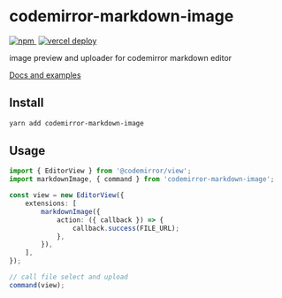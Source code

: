 # codemirror-markdown-image
<p>
    <a href="https://www.npmjs.com/package/codemirror-markdown-image" style="margin-right: 4px">
        <img src="https://img.shields.io/npm/v/codemirror-markdown-image" alt="npm">
    </a>
    <a href="https://cm.yeliex.dev/?path=/docs/markdown-image">
        <img src="https://therealsujitk-vercel-badge.vercel.app/?app=codemirror-extensions-site-yeliex" alt="vercel deploy">
    </a>
</p>

image preview and uploader for codemirror markdown editor

[Docs and examples](https://cm.yeliex.dev/?path=/docs/markdown-image)

## Install

```bash
yarn add codemirror-markdown-image
```

## Usage

```typescript
import { EditorView } from '@codemirror/view';
import markdownImage, { command } from 'codemirror-markdown-image';

const view = new EditorView({
    extensions: [
        markdownImage({
            action: ({ callback }) => {
                callback.success(FILE_URL);
            },
        }),
    ],
});

// call file select and upload
command(view);
```
